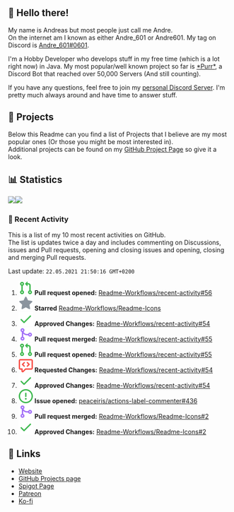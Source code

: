 <!-- Links -->
[andre]: https://discord.bio/p/andre601
[purr]: https://purrbot.site
[discord]: https://discord.gg/6dazXp6
[website]: https://andre601.ch
[github]: https://andre601.ch/projects
[spigot]: https://www.spigotmc.org/resources/authors/56829/
[patreon]: https://patreon.com/andre_601
[ko-fi]: https://ko-fi.com/andre_601

## 👋 Hello there!
My name is Andreas but most people just call me Andre.  
On the internet am I known as either Andre_601 or Andre601. My tag on Discord is [Andre_601#0601][andre].

I'm a Hobby Developer who develops stuff in my free time (which is a lot right now) in Java. My most popular/well known project so far is [\*Purr\*][purr], a Discord Bot that reached over 50,000 Servers (And still counting).

If you have any questions, feel free to join my [personal Discord Server][discord]. I'm pretty much always around and have time to answer stuff.

## 📁 Projects
Below this Readme can you find a list of Projects that I believe are my most popular ones (Or those you might be most interested in).  
Additional projects can be found on my [GitHub Project Page][github] so give it a look.

## 📊 Statistics
<img height="195px" src="https://github-readme-stats.vercel.app/api?username=Andre601&show_icons=true&hide_rank=true&title_color=3498db&bg_color=ffffff00&text_color=718096&disable_animations=true"><img height="195px" src="https://github-readme-stats.vercel.app/api/top-langs?username=Andre601&layout=compact&title_color=3498db&bg_color=ffffff00&text_color=718096">

### 📜 Recent Activity
This is a list of my 10 most recent activities on GitHub.  
The list is updates twice a day and includes commenting on Discussions, issues and Pull requests, opening and closing issues and opening, closing and merging Pull requests.

<!--RECENT_ACTIVITY:last_update-->
Last update: `22.05.2021 21:50:16 GMT+0200`
<!--RECENT_ACTIVITY:last_update_end-->
<!--RECENT_ACTIVITY:start-->
1. ![pullRequestOpened] **Pull request opened:** [Readme-Workflows/recent-activity#56](https://github.com/Readme-Workflows/recent-activity/pull/56)
2. ![star] **Starred** [Readme-Workflows/Readme-Icons](https://github.com/Readme-Workflows/Readme-Icons)
3. ![approved] **Approved Changes:** [Readme-Workflows/recent-activity#54](https://github.com/Readme-Workflows/recent-activity/pull/54#pullrequestreview-666196400)
4. ![pullRequestMerged] **Pull request merged:** [Readme-Workflows/recent-activity#55](https://github.com/Readme-Workflows/recent-activity/pull/55)
5. ![pullRequestOpened] **Pull request opened:** [Readme-Workflows/recent-activity#55](https://github.com/Readme-Workflows/recent-activity/pull/55)
6. ![changesRequested] **Requested Changes:** [Readme-Workflows/recent-activity#54](https://github.com/Readme-Workflows/recent-activity/pull/54#pullrequestreview-666192808)
7. ![approved] **Approved Changes:** [Readme-Workflows/recent-activity#54](https://github.com/Readme-Workflows/recent-activity/pull/54#pullrequestreview-666192714)
8. ![issueOpened] **Issue opened:** [peaceiris/actions-label-commenter#436](https://github.com/peaceiris/actions-label-commenter/issues/436)
9. ![pullRequestMerged] **Pull request merged:** [Readme-Workflows/Readme-Icons#2](https://github.com/Readme-Workflows/Readme-Icons/pull/2)
10. ![approved] **Approved Changes:** [Readme-Workflows/Readme-Icons#2](https://github.com/Readme-Workflows/Readme-Icons/pull/2#pullrequestreview-666161329)
<!--RECENT_ACTIVITY:end-->

## 🔗 Links
- [Website]
- [GitHub Projects page][github]
- [Spigot Page][spigot]
- [Patreon]
- [Ko-fi]

<!-- Badges -->
[issueOpened]: https://raw.githubusercontent.com/Readme-Workflows/Readme-Icons/main/icons/octicons/IssueOpenedOld.svg
[issueClosed]: https://raw.githubusercontent.com/Readme-Workflows/Readme-Icons/main/icons/octicons/IssueClosedOld.svg

[pullRequestOpened]: https://raw.githubusercontent.com/Readme-Workflows/Readme-Icons/main/icons/octicons/PullRequestOpened.svg
[pullRequestClosed]: https://raw.githubusercontent.com/Readme-Workflows/Readme-Icons/main/icons/octicons/PullRequestClosed.svg
[pullRequestMerged]: https://raw.githubusercontent.com/Readme-Workflows/Readme-Icons/main/icons/octicons/PullRequestMerged.svg

[comment]: https://raw.githubusercontent.com/Readme-Workflows/Readme-Icons/main/icons/octicons/Comment.svg

[changesRequested]: https://raw.githubusercontent.com/Readme-Workflows/Readme-Icons/main/icons/octicons/RequestedChanges.svg
[approved]: https://raw.githubusercontent.com/Readme-Workflows/Readme-Icons/main/icons/octicons/ApprovedChanges.svg
[repoCreated]: https://raw.githubusercontent.com/Readme-Workflows/Readme-Icons/main/icons/octicons/Repository.svg

[release]: https://raw.githubusercontent.com/Readme-Workflows/Readme-Icons/main/icons/octicons/Release.svg
[star]: https://raw.githubusercontent.com/Readme-Workflows/Readme-Icons/main/icons/octicons/StarredRepository.svg
